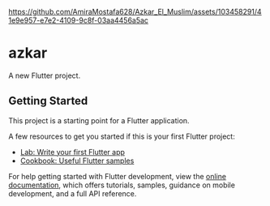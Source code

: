 

https://github.com/AmiraMostafa628/Azkar_El_Muslim/assets/103458291/41e9e957-e7e2-4109-9c8f-03aa4456a5ac




# azkar

A new Flutter project.

## Getting Started

This project is a starting point for a Flutter application.

A few resources to get you started if this is your first Flutter project:

- [Lab: Write your first Flutter app](https://docs.flutter.dev/get-started/codelab)
- [Cookbook: Useful Flutter samples](https://docs.flutter.dev/cookbook)

For help getting started with Flutter development, view the
[online documentation](https://docs.flutter.dev/), which offers tutorials,
samples, guidance on mobile development, and a full API reference.
